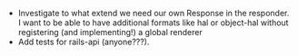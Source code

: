 * Investigate to what extend we need our own Response in the responder. I want to be able to have additional formats like hal or object-hal without registering (and implementing!) a global renderer
* Add tests for rails-api (anyone???).